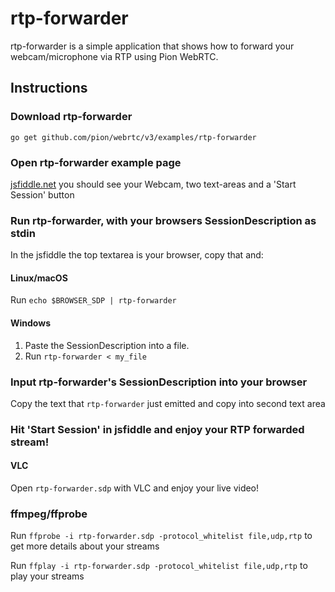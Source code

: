 # rtp-forwarder
rtp-forwarder is a simple application that shows how to forward your webcam/microphone via RTP using Pion WebRTC.

## Instructions
### Download rtp-forwarder
```
go get github.com/pion/webrtc/v3/examples/rtp-forwarder
```

### Open rtp-forwarder example page
[jsfiddle.net](https://jsfiddle.net/sq69370h/) you should see your Webcam, two text-areas and a 'Start Session' button

### Run rtp-forwarder, with your browsers SessionDescription as stdin
In the jsfiddle the top textarea is your browser, copy that and:
#### Linux/macOS
Run `echo $BROWSER_SDP | rtp-forwarder`
#### Windows
1. Paste the SessionDescription into a file.
1. Run `rtp-forwarder < my_file`

### Input rtp-forwarder's SessionDescription into your browser
Copy the text that `rtp-forwarder` just emitted and copy into second text area

### Hit 'Start Session' in jsfiddle and enjoy your RTP forwarded stream!
#### VLC
Open `rtp-forwarder.sdp` with VLC and enjoy your live video!

### ffmpeg/ffprobe
Run `ffprobe -i rtp-forwarder.sdp -protocol_whitelist file,udp,rtp` to get more details about your streams

Run `ffplay -i rtp-forwarder.sdp -protocol_whitelist file,udp,rtp` to play your streams

